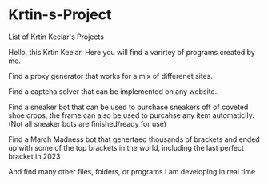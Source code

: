 # Krtin-s-Project
List of Krtin Keelar's Projects

Hello, this Krtin Keelar. 
Here you will find a varirtey of programs created by me. 

Find a proxy generator that works for a mix of differenet sites.

Find a captcha solver that can be implemented on any website.

Find a sneaker bot that can be used to purchase sneakers off of coveted shoe drops, the frame can also be used to purcahse any item automaticlly. (Not all sneaker bots are finished/ready for use)

Find a March Madness bot that genertaed thousands of brackets and ended up with some of the top brackets in the world, including the last perfect bracket in 2023

And find many other files, folders, or programs I am developing in real time
